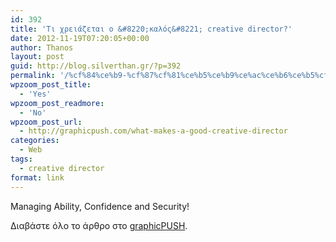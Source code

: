 ```yaml
---
id: 392
title: 'Τι χρειάζεται ο &#8220;καλός&#8221; creative director?'
date: 2012-11-19T07:20:05+00:00
author: Thanos
layout: post
guid: http://blog.silverthan.gr/?p=392
permalink: '/%cf%84%ce%b9-%cf%87%cf%81%ce%b5%ce%b9%ce%ac%ce%b6%ce%b5%cf%84%ce%b1%ce%b9-%ce%bf-%ce%ba%ce%b1%ce%bb%cf%8c%cf%82-creative-director/'
wpzoom_post_title:
  - 'Yes'
wpzoom_post_readmore:
  - 'No'
wpzoom_post_url:
  - http://graphicpush.com/what-makes-a-good-creative-director
categories:
  - Web
tags:
  - creative director
format: link
---
```

Managing Ability, Confidence and Security!

Διαβάστε όλο το άρθρο στο [graphicPUSH](http://graphicpush.com/what-makes-a-good-creative-director).